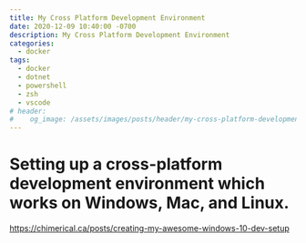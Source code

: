 ```yaml
---
title: My Cross Platform Development Environment
date: 2020-12-09 10:40:00 -0700
description: My Cross Platform Development Environment
categories: 
  - docker
tags:
  - docker
  - dotnet
  - powershell
  - zsh
  - vscode
# header:
#    og_image: /assets/images/posts/header/my-cross-platform-development-environment.png
---
```



# Setting up a cross-platform development environment which works on Windows, Mac, and Linux.

https://chimerical.ca/posts/creating-my-awesome-windows-10-dev-setup
